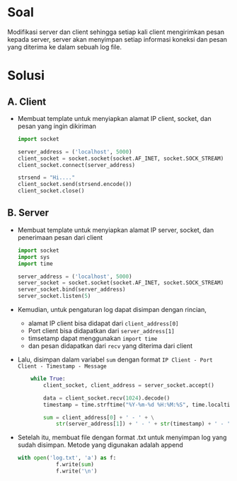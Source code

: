 # Soal

Modifikasi server dan client sehingga setiap kali client mengirimkan pesan kepada server, server akan menyimpan setiap informasi koneksi dan pesan yang diterima ke dalam sebuah log file.

# Solusi

## A. Client

- Membuat template untuk menyiapkan alamat IP client, socket, dan pesan yang ingin dikiriman

  ```py
  import socket

  server_address = ('localhost', 5000)
  client_socket = socket.socket(socket.AF_INET, socket.SOCK_STREAM)
  client_socket.connect(server_address)

  strsend = "Hi...."
  client_socket.send(strsend.encode())
  client_socket.close()
  ```

## B. Server

- Membuat template untuk menyiapkan alamat IP server, socket, dan penerimaan pesan dari client

  ```py
  import socket
  import sys
  import time

  server_address = ('localhost', 5000)
  server_socket = socket.socket(socket.AF_INET, socket.SOCK_STREAM)
  server_socket.bind(server_address)
  server_socket.listen(5)
  ```

- Kemudian, untuk pengaturan log dapat disimpan dengan rincian,
  - alamat IP client bisa didapat dari `client_address[0]`
  - Port client bisa didapatkan dari `server_address[1]`
  - timsetamp dapat menggunakan `import time`
  - dan pesan didapatkan dari `recv` yang diterima dari client
- Lalu, disimpan dalam variabel `sum` dengan format `IP Client - Port Client - Timestamp - Message`

  ```py
      while True:
          client_socket, client_address = server_socket.accept()

          data = client_socket.recv(1024).decode()
          timestamp = time.strftime("%Y-%m-%d %H:%M:%S", time.localtime())

          sum = client_address[0] + ' - ' + \
              str(server_address[1]) + ' - ' + str(timestamp) + ' - ' + str(data)

  ```

- Setelah itu, membuat file dengan format .txt untuk menyimpan log yang sudah disimpan. Metode yang digunakan adalah append
  ```py
  with open('log.txt', 'a') as f:
              f.write(sum)
              f.write('\n')
  ```
